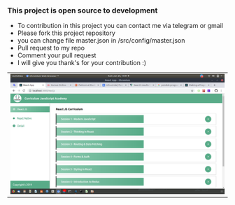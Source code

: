 ### This project is open source to development

- To contribution in this project you can contact me via telegram or gmail
- Please fork this project repository
- you can change file master.json in /src/config/master.json
- Pull request to my repo
- Comment your pull request
- I will give you thank's for your contribution :)

<table>
    <tr>
        <td><img src="./src/assets/react_academy.png" /></td>
    </tr>
</table>